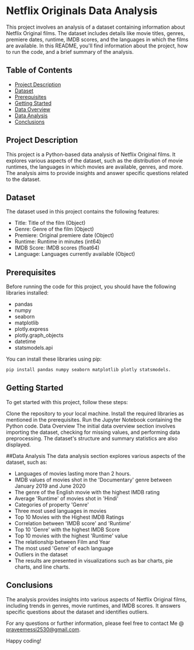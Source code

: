# Netflix Originals Data Analysis

This project involves an analysis of a dataset containing information about Netflix Original films. The dataset includes details like movie titles, genres, premiere dates, runtime, IMDB scores, and the languages in which the films are available. In this README, you'll find information about the project, how to run the code, and a brief summary of the analysis.

## Table of Contents

- [Project Description](#project-description)
- [Dataset](#dataset)
- [Prerequisites](#prerequisites)
- [Getting Started](#getting-started)
- [Data Overview](#data-overview)
- [Data Analysis](#data-analysis)
- [Conclusions](#conclusions)

## Project Description

This project is a Python-based data analysis of Netflix Original films. It explores various aspects of the dataset, such as the distribution of movie runtimes, the languages in which movies are available, genres, and more. The analysis aims to provide insights and answer specific questions related to the dataset.

## Dataset

The dataset used in this project contains the following features:

- Title: Title of the film (Object)
- Genre: Genre of the film (Object)
- Premiere: Original premiere date (Object)
- Runtime: Runtime in minutes (int64)
- IMDB Score: IMDB scores (float64)
- Language: Languages currently available (Object)

## Prerequisites

Before running the code for this project, you should have the following libraries installed:

- pandas
- numpy
- seaborn
- matplotlib
- plotly.express
- plotly.graph_objects
- datetime
- statsmodels.api

You can install these libraries using pip:


```bash 
pip install pandas numpy seaborn matplotlib plotly statsmodels.
```

## Getting Started

To get started with this project, follow these steps:

Clone the repository to your local machine.
Install the required libraries as mentioned in the prerequisites.
Run the Jupyter Notebook containing the Python code.
Data Overview
The initial data overview section involves importing the dataset, checking for missing values, and performing data preprocessing. The dataset's structure and summary statistics are also displayed.

##Data Analysis
The data analysis section explores various aspects of the dataset, such as:

* Languages of movies lasting more than 2 hours.
* IMDB values of movies shot in the 'Documentary' genre between January 2019 and June 2020
* The genre of the English movie with the highest IMDB rating
* Average 'Runtime' of movies shot in 'Hindi'
* Categories of property 'Genre'
* Three most used languages in movies
* Top 10 Movies with the Highest IMDB Ratings
* Correlation between 'IMDB score' and 'Runtime'
* Top 10 'Genre' with the highest IMDB Score
* Top 10 movies with the highest 'Runtime' value
* The relationship between Film and Year
* The most used 'Genre' of each language
* Outliers in the dataset
* The results are presented in visualizations such as bar charts, pie charts, and line charts.

## Conclusions
The analysis provides insights into various aspects of Netflix Original films, including trends in genres, movie runtimes, and IMDB scores. It answers specific questions about the dataset and identifies outliers.

For any questions or further information, please feel free to contact Me @ praveemessi2530@gmail.com.

Happy coding!

